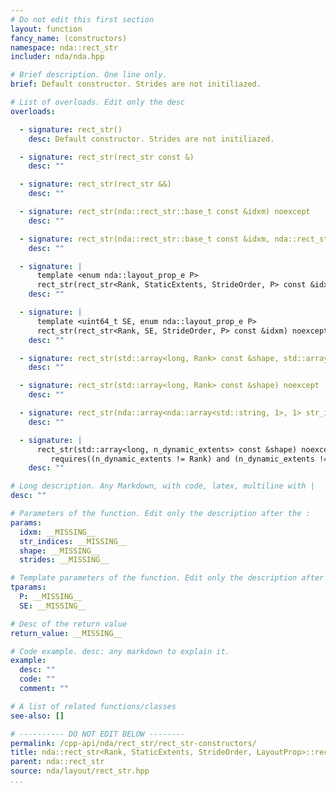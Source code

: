 ```yaml
---
# Do not edit this first section
layout: function
fancy_name: (constructors)
namespace: nda::rect_str
includer: nda/nda.hpp

# Brief description. One line only.
brief: Default constructor. Strides are not initiliazed.

# List of overloads. Edit only the desc
overloads:

  - signature: rect_str()
    desc: Default constructor. Strides are not initiliazed.

  - signature: rect_str(rect_str const &)
    desc: ""

  - signature: rect_str(rect_str &&)
    desc: ""

  - signature: rect_str(nda::rect_str::base_t const &idxm) noexcept
    desc: ""

  - signature: rect_str(nda::rect_str::base_t const &idxm, nda::rect_str::ind_t const &str_indices) noexcept
    desc: ""

  - signature: |
      template <enum nda::layout_prop_e P>
      rect_str(rect_str<Rank, StaticExtents, StrideOrder, P> const &idxm) noexcept
    desc: ""

  - signature: |
      template <uint64_t SE, enum nda::layout_prop_e P>
      rect_str(rect_str<Rank, SE, StrideOrder, P> const &idxm) noexcept(false)
    desc: ""

  - signature: rect_str(std::array<long, Rank> const &shape, std::array<long, Rank> const &strides) noexcept
    desc: ""

  - signature: rect_str(std::array<long, Rank> const &shape) noexcept
    desc: ""

  - signature: rect_str(nda::array<nda::array<std::string, 1>, 1> str_indices) noexcept
    desc: ""

  - signature: |
      rect_str(std::array<long, n_dynamic_extents> const &shape) noexcept
         requires((n_dynamic_extents != Rank) and (n_dynamic_extents != 0))
    desc: ""

# Long description. Any Markdown, with code, latex, multiline with |
desc: ""

# Parameters of the function. Edit only the description after the :
params:
  idxm: __MISSING__
  str_indices: __MISSING__
  shape: __MISSING__
  strides: __MISSING__

# Template parameters of the function. Edit only the description after the :
tparams:
  P: __MISSING__
  SE: __MISSING__

# Desc of the return value
return_value: __MISSING__

# Code example. desc: any markdown to explain it.
example:
  desc: ""
  code: ""
  comment: ""

# A list of related functions/classes
see-also: []

# ---------- DO NOT EDIT BELOW --------
permalink: /cpp-api/nda/rect_str/rect_str-constructors/
title: nda::rect_str<Rank, StaticExtents, StrideOrder, LayoutProp>::rect_str
parent: nda::rect_str
source: nda/layout/rect_str.hpp
...
```


